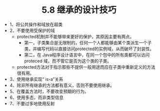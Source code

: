 <div align=center><h1>5.8 继承的设计技巧</h1></div>

* 1、将公共操作和域放在超类
* 2、不要使用受保护的域
	* protected机制并不能够带来更好的保护，其原因主要有两点。
		* 第一，子类集合是无限制的，任何一个人都能够由某个类派生一个子类，并编写代码以直接访问protected的实例域，从而破坏了封装性。
		* 第二，在 Java程序设计语言中，在同一个包中的所有类都可以访问 proteced 域，而不管它是否为这个类的子类。
	* protected方法对于指示那些不提供一般用途而应在子类中重新定义的方法很有用。
* 3、使用继承实现“ is-a”关系
* 4、除非所有继承的方法都有意义，否则不要使用继承。
* 5、在覆盖方法时，不要改变预期的行为。
* 6、使用多态，而非类型信息
* 7、不要过多地使用反射